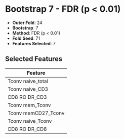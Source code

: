# Bootstrap 7 - FDR (p < 0.01)

- **Outer Fold**: 24
- **Bootstrap**: 7
- **Method**: FDR (p < 0.01)
- **Fold Seed**: 71
- **Features Selected**: 7

## Selected Features

| Feature |
|---------|
| Tconv naive_total |
| Tconv naive_CD3 |
| CD8 RO DR_CD3 |
| Tconv mem_Tconv |
| Tconv memCD27_Tconv |
| Tconv naive_Tconv |
| CD8 RO DR_CD8 |
